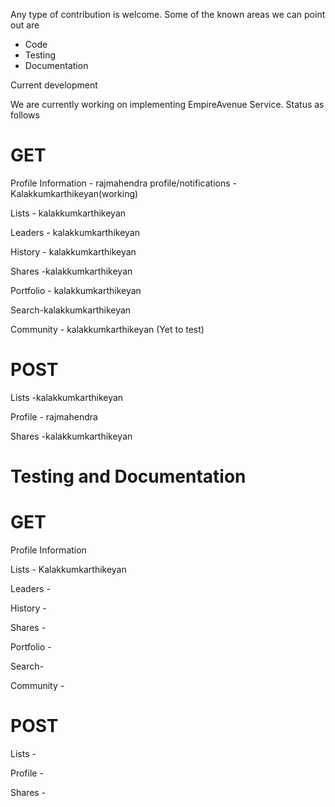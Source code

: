 Any type of contribution is welcome. Some of the known areas we can point out are

* Code
* Testing
* Documentation

Current development

We are currently working on implementing EmpireAvenue Service. Status as follows

GET
===
Profile Information   - rajmahendra
    profile/notifications - Kalakkumkarthikeyan(working)

Lists - kalakkumkarthikeyan

Leaders - kalakkumkarthikeyan

History - kalakkumkarthikeyan

Shares -kalakkumkarthikeyan

Portfolio - kalakkumkarthikeyan

Search-kalakkumkarthikeyan

Community - kalakkumkarthikeyan (Yet to test)

POST
====
Lists -kalakkumkarthikeyan
   
Profile - rajmahendra

Shares -kalakkumkarthikeyan



Testing and Documentation 
=================

GET
===
Profile Information 

Lists - Kalakkumkarthikeyan

Leaders -

History - 

Shares -

Portfolio - 

Search-

Community -

POST
====
Lists -
   
Profile - 

Shares -

